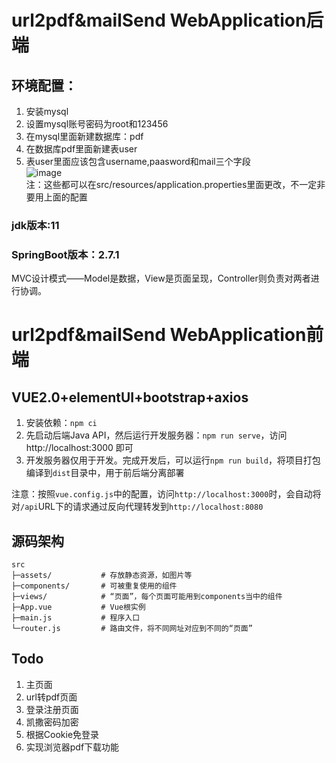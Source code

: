 # url2pdf&mailSend WebApplication后端
## 环境配置：  
1. 安装mysql   
2. 设置mysql账号密码为root和123456   
3. 在mysql里面新建数据库：pdf     
4. 在数据库pdf里面新建表user   
5. 表user里面应该包含username,paasword和mail三个字段    
![image](https://user-images.githubusercontent.com/102196935/176362323-59a72ea0-a78e-489a-93f3-36550b4b3565.png)  
注：这些都可以在src/resources/application.properties里面更改，不一定非要用上面的配置

### jdk版本:11
### SpringBoot版本：2.7.1
MVC设计模式——Model是数据，View是页面呈现，Controller则负责对两者进行协调。  

# url2pdf&mailSend WebApplication前端

## VUE2.0+elementUI+bootstrap+axios

1. 安装依赖：`npm ci`
2. 先启动后端Java API，然后运行开发服务器：`npm run serve`，访问 http://localhost:3000 即可
3. 开发服务器仅用于开发。完成开发后，可以运行`npm run build`，将项目打包编译到`dist`目录中，用于前后端分离部署

注意：按照`vue.config.js`中的配置，访问`http://localhost:3000`时，会自动将对`/api`URL下的请求通过反向代理转发到`http://localhost:8080`

## 源码架构

```
src
├─assets/           # 存放静态资源，如图片等
├─components/       # 可被重复使用的组件
├─views/            # “页面”，每个页面可能用到components当中的组件
├─App.vue           # Vue根实例
├─main.js           # 程序入口
└─router.js         # 路由文件，将不同网址对应到不同的“页面”
```

## Todo
1. 主页面
2. url转pdf页面
3. 登录注册页面
4. 凯撒密码加密
5. 根据Cookie免登录
6. 实现浏览器pdf下载功能